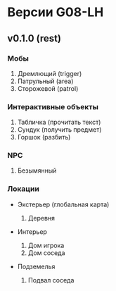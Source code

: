 # Версии G08-LH

## v0.1.0 (rest)

### Мобы

1. Дремлющий (trigger)
2. Патрульный (area)
3. Сторожевой (patrol)

### Интерактивные объекты

1. Табличка (прочитать текст)
2. Сундук (получить предмет)
3. Горшок (разбить)

### NPC

1. Безымянный

### Локации

* Экстерьер (глобальная карта)
  1. Деревня

* Интерьер
  1. Дом игрока
  2. Дом соседа

* Подземелья
  1. Подвал соседа
